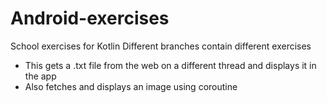 # Android-exercises

School exercises for Kotlin
Different branches contain different exercises

 - This gets a .txt file from the web on a different thread and displays it in the app
 - Also fetches and displays an image using coroutine